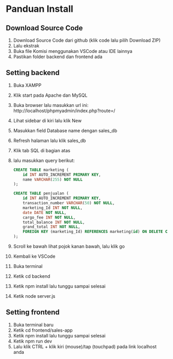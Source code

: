 # Panduan Install

## Download Source Code

1. Download Source Code dari github (klik code lalu pilih Download ZIP)
2. Lalu ekstrak
3. Buka file Komisi menggunakan VSCode atau IDE lainnya
4. Pastikan folder backend dan frontend ada

## Setting backend

1. Buka XAMPP
2. Klik start pada Apache dan MySQL
3. Buka browser lalu masukkan url ini: http://localhost/phpmyadmin/index.php?route=/
4. Lihat sidebar di kiri lalu klik New
5. Masukkan field Database name dengan sales_db
6. Refresh halaman lalu klik sales_db
7. Klik tab SQL di bagian atas
8. lalu masukkan query berikut:
   ```sql
   CREATE TABLE marketing (
       id INT AUTO_INCREMENT PRIMARY KEY,
       name VARCHAR(255) NOT NULL
   );

   CREATE TABLE penjualan (
       id INT AUTO_INCREMENT PRIMARY KEY,
       transaction_number VARCHAR(50) NOT NULL,
       marketing_Id INT NOT NULL,
       date DATE NOT NULL,
       cargo_fee INT NOT NULL,
       total_balance INT NOT NULL,
       grand_total INT NOT NULL,
       FOREIGN KEY (marketing_Id) REFERENCES marketing(id) ON DELETE CASCADE
   );
   ```

9. Scroll ke bawah lihat pojok kanan bawah, lalu klik go
10. Kembali ke VSCode
11. Buka terminal
12. Ketik cd backend
13. Ketik npm install lalu tunggu sampai selesai
14. Ketik node server.js

## Setting frontend

1. Buka terminal baru
2. Ketik cd frontend/sales-app
3. Ketik npm install lalu tunggu sampai selesai
4. Ketik npm run dev
5. Lalu klik CTRL + klik kiri (mouse)/tap (touchpad) pada link localhost anda
